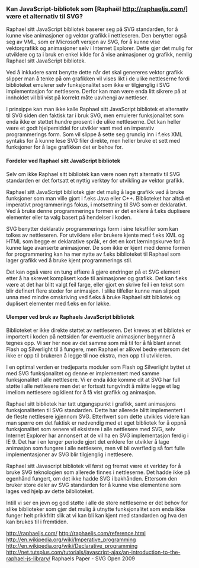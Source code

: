 
### Kan JavaScript-bibliotek som [Raphaël http://raphaeljs.com/] være et alternativ til SVG? ###

Raphael sitt JavaScript bibliotek baserer seg på SVG standarden, for å kunne vise
animasjoner og vektor grafikk i nettleseren. Den benytter også seg av VML, som er
Microsoft versjon av SVG, for å kunne vise vektorgrafikk og animasjoner selv i 
Internet Explorer. Dette gjør det mulig for utviklere og ta i bruk en enkel kilde 
for å vise animasjoner og grafikk, nemlig Raphael sitt JavaScript bibliotek.

Ved å inkludere samt benytte dette når det skal genereres vektor grafikk slipper 
man å tenke på om grafikken vil vises likt i de ulike nettleserne fordi biblioteket 
emulerer selv funksjonalitet som ikke er tilgjenglig i SVG implementasjon for
nettlesere. Derfor kan man være enda litt sikrere på at innholdet vil bli vist på
korrekt måte uavhengi av nettleser.

I prinsippe kan man ikke kalle Raphael sitt JavaScript bibliotek et alternativ
til SVG siden den faktisk tar i bruk SVG, men emulerer funksjonalitet som enda
ikke er støttet hundre prosent i de ulike nettleserne. Det kan heller være et
godt hjelpemiddel for utvikler vant med en imperativ programmerings form. Som vil
slippe å sette seg grundig inn i f.eks XML syntaks for å kunne lese SVG filer
direkte, men heller bruke et sett med funksjoner for å lage grafikken det er behov
for.

#### Fordeler ved Raphael sitt JavaScript bibliotek ####

Selv om ikke Raphael sitt bibliotek kan være noen nytt alternativ til SVG
standarden er det fortsatt et nyttig verktøy for utvikling av vektor grafikk.

Raphael sitt JavaScript bibliotek gjør det mulig å lage grafikk ved å bruke
funksjoner som man ville gjort i f.eks Java eller C++. Biblioteket har altså
et imperativt programmerings fokus, i motsettning til SVG som er deklarativt.
Ved å bruke denne programmerings formen er det enklere å f.eks duplisere 
elementer eller ta valg basert på hendelser i koden. 

SVG benytter deklarativ programmerings form i sine tekstfiler som kan tolkes
av nettleseren. For utviklere eller brukere kjente med f.eks XML og HTML som
begge er deklarative språk, er det en kort lærningskurve for å kunne lage
avanserte animasjoner. De som ikke er kjent med denne formen for programmering
kan ha mer nytte av f.eks biblioteket til Raphael som lager grafikk ved å 
bruke kjent programmerings stil. 

Det kan også være en tung affære å gjøre endringer på et SVG element etter å
ha skrevet komplisert kode til animasjoner og grafikk. Det kan f.eks være at
det har blitt valgt feil farge, eller gjort en skrive feil i en tekst som blir
definert flere steder for animasjon. I slike tilfeller kunne man slippet unna
med mindre omskriving ved f.eks å bruke Raphael sitt bibliotek og duplisert
elementer med f.eks en for løkke. 

#### Ulemper ved bruk av Raphaels JavaScript bibliotek ####

Biblioteket er ikke direkte støttet av nettleseren. Det kreves at et
bibliotek er importert i koden på nettsiden før eventuelle animasjoner
begynner å tegnes opp. Vi ser her noe av det samme som må til for å få
blant annet Flash og Silverlight til å fungere, men Raphael er alikvel
bedre ettersom det ikke er opp til brukeren å legge til noe ekstra, men
opp til utvikleren.

I en optimal verden er tredjeparts moduler som Flash og Silverlight byttet
ut med SVG funksjonalitet og denne er implementert med samme funksjonalitet
i alle nettlesere. Vi er enda ikke komme dit at SVG har full støtte i alle
nettlesere men det er fortsatt tungvindt å måtte legge et lag imellom nettlesere
og klient for å få vist grafikk og animasjon.

Raphael sitt bibliotek har tatt utgangspunkt i grafikk, samt animasjons
funksjonaliteten til SVG standarden. Dette har allerede blitt implementert
i de fleste nettlesere igjennom SVG. Etterhvert som dette utvikles videre
kan man spørre om det faktisk er nødvendig med et eget bibliotek for å oppnå
funksjonalitet som senere vil eksistere i alle nettlesere med SVG, selv Internet
Explorer har annonsert at de vil ha en SVG implementasjon ferdig i IE 9. Det
har i en lenger periode gjort det enklere for utvikler å lage animasjon som
fungere i alle nettlesere, men vil bli overflødig så fort fulle implementasjoner
av SVG blir tilgjenglig i nettlesere.

Raphael sitt Javascript bibliotek vil først og fremst være et verktøy for å
bruke SVG teknologien som allerede finnes i nettleserne. Det hadde ikke på
egenhånd fungert, om det ikke hadde SVG i bakhånden. Ettersom den bruker
store deler av SVG standarden for å kunne vise elementene som lages ved
hjelp av dette bilblioteket. 

Intill vi ser en jevn og god støtte i alle de store nettleserne er det behov
for slike biblioteker som gjør det mulig å utnytte funksjonalitet som enda
ikke funger helt prikkfritt slik at vi kan bli kan kjent med standarden og
hva den kan brukes til i fremtiden.

http://raphaeljs.com/
http://raphaeljs.com/reference.html
http://en.wikipedia.org/wiki/Imperative_programming
http://en.wikipedia.org/wiki/Declarative_programming
http://net.tutsplus.com/tutorials/javascript-ajax/an-introduction-to-the-raphael-js-library/
Raphaels Paper - SVG Open 2009

